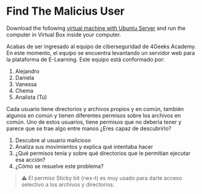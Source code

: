# Find The Malicius User

Download the following [virtual machine with Ubuntu Server](https://storage.googleapis.com/breathecode/virtualbox/Ubuntu-Server-Find-Malicious-User.zip) and run the computer in Virtual Box inside your computer.

Acabas de ser ingresado al equipo de ciberseguridad de 4Geeks Academy. En este momento, el equipo se encuentra levantando un servidor web para la plataforma de E-Learning. Este equipo está conformado por:

1. Alejandro
2. Daniela
3. Vanessa
4. Chema
5. Analista (Tú)

Cada usuario tiene directorios y archivos propios y en común, también algunos en común y tienen diferentes permisos sobre los archivos en común. Uno de estos usuarios, tiene permisos que no debería tener y parece que se trae algo entre manos ¿Eres capaz de descubrirlo?

1. Descubre al usuario malicioso
2. Analiza sus movimientos y explica qué intentaba hacer
3. ¿Qué permisos tenía y sobre qué directorios que le permitían ejecutar esa acción?
4. ¿Cómo se resuelve este problema?


> ⚠️ El permiso Sticky bit (rwx-t) es muy usado para darte acceso selectivo a los archivos y directorios.
